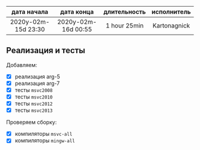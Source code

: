 
| дата начала         |   дата конца        | длительность | исполнитель  |
|:-------------------:|:-------------------:|:------------:|:------------:|
| 2020y-02m-15d 23:30 | 2020y-02m-16d 00:55 | 1 hour 25min | Kartonagnick |

Реализация и тесты  
---

Добавляем:  
  - [x] реализация arg-5  
  - [x] реализация arg-7  
  - [x] тесты `msvc2008`  
  - [x] тесты `msvc2010`  
  - [x] тесты `msvc2012`  
  - [x] тесты `msvc2013`  

Проверяем сборку:  
  - [x] компиляторы `msvc-all`  
  - [x] компиляторы `mingw-all`  
